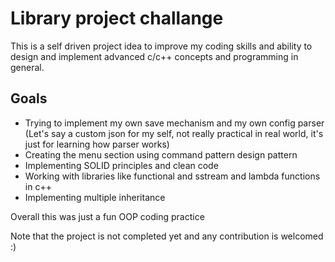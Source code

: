 ﻿# Library project challange

This is a self driven project idea to improve my coding skills and ability to design and implement advanced c/c++ concepts and programming in general.

## Goals
- Trying to implement my own save mechanism and my own config parser (Let's say a custom json for my self, not really practical in real world, it's just for learning how parser works)
- Creating the menu section using command pattern design pattern
- Implementing SOLID principles and clean code
- Working with libraries like functional and sstream and lambda functions in c++
- Implementing multiple inheritance

Overall this was just a fun OOP coding practice 

Note that the project is not completed yet and any contribution is welcomed :)
